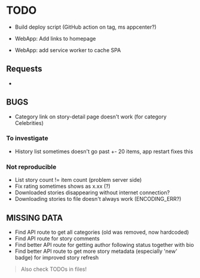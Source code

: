 # TODO

- Build deploy script (GitHub action on tag, ms appcenter?)

- WebApp: Add links to homepage
- WebApp: add service worker to cache SPA

## Requests

- 

## BUGS

- Category link on story-detail page doesn't work (for category Celebrities)

### To investigate

- History list sometimes doesn't go past +- 20 items, app restart fixes this

### Not reproducible

- List story count != item count (problem server side)
- Fix rating sometimes shows as x.xx (?)
- Downloaded stories disappearing without internet connection?
- Downloading stories to file doesn't always work (ENCODING_ERR?)

## MISSING DATA

- Find API route to get all categories (old was removed, now hardcoded)
- Find API route for story comments
- Find better API route for getting author following status together with bio
- Find better API route to get more story metadata (especially 'new' badge) for improved story refresh

> Also check TODOs in files!
